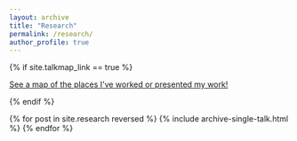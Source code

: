 ```yaml
---
layout: archive
title: "Research"
permalink: /research/
author_profile: true
---
```


{% if site.talkmap_link == true %}

<p style="text-decoration:underline;"><a href="/talkmap.html">See a map of the places I've worked or presented my work!</a></p>

{% endif %}

{% for post in site.research reversed %}
  {% include archive-single-talk.html %}
{% endfor %}